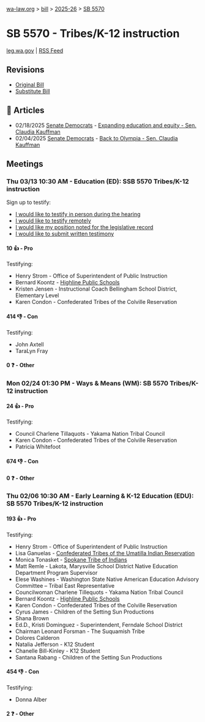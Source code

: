 [wa-law.org](/) > [bill](/bill/) > [2025-26](/bill/2025-26/) > [SB 5570](/bill/2025-26/sb/5570/)

# SB 5570 - Tribes/K-12 instruction
[leg.wa.gov](https://app.leg.wa.gov/billsummary?BillNumber=5570&Year=2025&Initiative=false) | [RSS Feed](./rss.xml)

## Revisions
* [Original Bill](1/)
* [Substitute Bill](S/)

## 📰 Articles
* 02/18/2025 [Senate Democrats](/org/senate_democrats/) - [Expanding education and equity - Sen. Claudia Kauffman](https://senatedemocrats.wa.gov/kauffman/2025/02/18/expanding-education-and-equity/#:~:text=Senate%20Bill%205570)
* 02/04/2025 [Senate Democrats](/org/senate_democrats/) - [Back to Olympia - Sen. Claudia Kauffman](https://senatedemocrats.wa.gov/kauffman/2025/02/04/back-to-olympia/#:~:text=SB%205570)

## Meetings
### Thu 03/13 10:30 AM - Education (ED): SSB 5570 Tribes/K-12 instruction
Sign up to testify:
* [I would like to testify in person during the hearing](https://app.leg.wa.gov/csi/Testifier/Add?chamber=House&mId=32981&aId=165468&caId=26336&tId=1)
* [I would like to testify remotely](https://app.leg.wa.gov/csi/Testifier/Add?chamber=House&mId=32981&aId=165468&caId=26336&tId=2)
* [I would like my position noted for the legislative record](https://app.leg.wa.gov/csi/Testifier/Add?chamber=House&mId=32981&aId=165468&caId=26336&tId=3)
* [I would like to submit written testimony](https://app.leg.wa.gov/csi/Testifier/Add?chamber=House&mId=32981&aId=165468&caId=26336&tId=4)

#### 10 👍 - Pro
Testifying:
* Henry Strom - Office of Superintendent of Public Instruction
* Bernard Koontz - [Highline Public Schools](/org/highline_public_schools/)
* Kristen Jensen - Instructional Coach Bellingham School District, Elementary Level
* Karen Condon - Confederated Tribes of the Colville Reservation

#### 414 👎 - Con
Testifying:
* John Axtell
* TaraLyn Fray

#### 0 ❓ - Other

### Mon 02/24 01:30 PM - Ways & Means (WM): SB 5570 Tribes/K-12 instruction
#### 24 👍 - Pro
Testifying:
* Council Charlene Tillaquots - Yakama Nation Tribal Council
* Karen Condon - Confederated Tribes of the Colville Reservation
* Patricia Whitefoot

#### 674 👎 - Con

#### 0 ❓ - Other

### Thu 02/06 10:30 AM - Early Learning & K-12 Education (EDU): SB 5570 Tribes/K-12 instruction
#### 193 👍 - Pro
Testifying:
* Henry Strom - Office of Superintendent of Public Instruction
* Lisa Ganuelas - [Confederated Tribes of the Umatilla Indian Reservation](/org/confederated_tribes_of_the_umatilla_indian_reservation/)
* Monica Tonasket - [Spokane Tribe of Indians](/org/spokane_tribe_of_indians/)
* Matt Remle - Lakota, Marysville School District Native Education Department Program Supervisor
* Elese Washines - Washington State Native American Education Advisory Committee – Tribal East Representative
* Councilwoman Charlene Tillequots - Yakama Nation Tribal Council
* Bernard Koontz - [Highline Public Schools](/org/highline_public_schools/)
* Karen Condon - Confederated Tribes of the Colville Reservation
* Cyrus James - Children of the Setting Sun Productions
* Shana Brown
* Ed.D., Kristi Dominguez - Superintendent, Ferndale School District
* Chairman Leonard Forsman - The Suquamish Tribe
* Dolores Calderon
* Natalia Jefferson - K12 Student
* Chanelle Bill-Kinley - K12 Student
* Santana Rabang - Children of the Setting Sun Productions

#### 454 👎 - Con
Testifying:
* Donna Alber

#### 2 ❓ - Other
